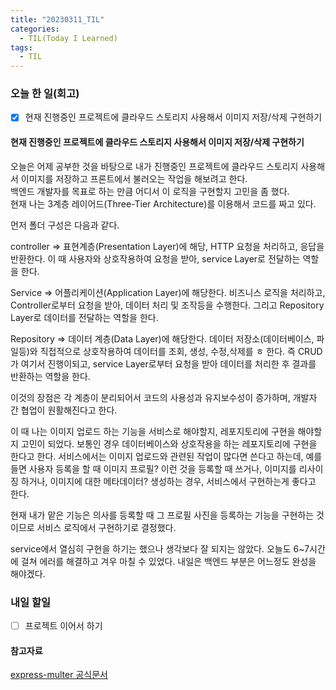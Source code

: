 ```yaml
---
title: "20230311_TIL"
categories:
  - TIL(Today I Learned)
tags:
  - TIL
---
```


### 오늘 한 일(회고)
- [x] 현재 진행중인 프로젝트에 클라우드 스토리지 사용해서 이미지 저장/삭제 구현하기 


#### 현재 진행중인 프로젝트에 클라우드 스토리지 사용해서 이미지 저장/삭제 구현하기 

오늘은 어제 공부한 것을 바탕으로 내가 진행중인 프로젝트에 클라우드 스토리지 사용해서 이미지를 저장하고 프론트에서 불러오는 작업을 해보려고 한다. 
<br> 백엔드 개발자를 목표로 하는 만큼 어디서 이 로직을 구현할지 고민을 좀 했다. 
<br> 현재 나는 3계층 레이어드(Three-Tier Architecture)를 이용해서 코드를 짜고 있다. 
 
먼저 폴더 구성은 다음과 같다. 

controller => 표현계층(Presentation Layer)에 해당, HTTP 요청을 처리하고, 응답을 반환한다. 이 때 사용자와 상호작용하여 요청을 받아, service Layer로 전달하는 역할을 한다.

Service => 어플리케이션(Application Layer)에 해당한다. 비즈니스 로직을 처리하고, Controller로부터 요청을 받아, 데이터 처리 및 조작등을 수행한다. 그리고 Repository Layer로 데이터를 전달하는 역할을 한다. 

Repository => 데이터 계층(Data Layer)에 해당한다. 데이터 저장소(데이터베이스, 파일등)와 직접적으로 상호작용하여 데이터를 조회, 생성, 수정,삭제를 ㅎ 한다. 즉 CRUD가 여기서 진행이되고, service Layer로부터 요청을 받아 데이터를 처리한 후 결과를 반환하는 역할을 한다. 

이것의 장점은 각 계층이 분리되어서 코드의 사용성과 유지보수성이 증가하며, 개발자 간 협업이 원활해진다고 한다. 

이 때 나는 이미지 업로드 하는 기능을 서비스로 해야할지, 레포지토리에 구현을 해야할지 고민이 되었다. 보통인 경우 데이터베이스와 상호작용을 하는 레포지토리에 구현을 한다고 한다. 서비스에서는 이미지 업로드와 관련된 작업이 많다면 쓴다고 하는데, 예를 들면 사용자 등록을 할 때 이미지 프로필? 이런 것을 등록할 때 쓰거나, 이미지를 리사이징 하거나, 이미지에 대한 메타데이터? 생성하는 경우, 서비스에서 구현하는게 좋다고 한다. 

현재 내가 맡은 기능은 의사를 등록할 때 그 프로필 사진을 등록하는 기능을 구현하는 것이므로 서비스 로직에서 구현하기로 결정했다. 

service에서 열심히 구현을 하기는 했으나 생각보다 잘 되지는 않았다. 오늘도 6~7시간에 걸쳐 에러를 해결하고 겨우 마칠 수 있었다. 내일은 백엔드 부분은 어느정도 완성을 해야겠다. 


### 내일 할일
- [ ] 프로젝트 이어서 하기 

#### 참고자료
[express-multer 공식문서](https://expressjs.com/en/resources/middleware/multer.html)


